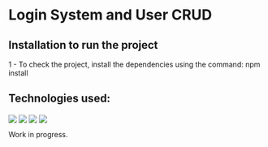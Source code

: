 

<h1>Login System and User CRUD</h1>

<h2>Installation to run the project</h2>

<p>1 - To check the project, install the dependencies using the command: npm install</p>

<h2>Technologies used:</h2>

<img align="center" src="https://img.shields.io/badge/TypeScript-007ACC?style=for-the-badge&logo=typescript&logoColor=white">
<img align="center" src="https://img.shields.io/badge/Node.js-43853D?style=for-the-badge&logo=node.js&logoColor=white">
<img align="center" src="https://img.shields.io/badge/Express.js-404D59?style=for-the-badge">
<img align="center" src="https://img.shields.io/badge/MongoDB-4EA94B?style=for-the-badge&logo=mongodb&logoColor=white">

<p>Work in progress.</p>
